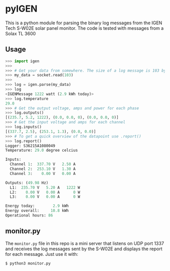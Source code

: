 # pyIGEN

This is a python module for parsing the binary log messages from the IGEN Tech S-W02E solar panel monitor.
The code is tested with messages from a Solax TL 3600

## Usage

```python
>>> import igen
>>>
>>> # Get your data from somewhere. The size of a log message is 103 bytes
>>> my_data = socket.read(103)
>>>
>>> log = igen.parse(my_data)
>>> log
<IGENMessage 1222 watt (2.9 kWh today)>
>>> log.temperature
29.0
>>> # Get the output voltage, amps and power for each phase
>>> log.outputs()
[(235.7, 5.2, 1222), (0.0, 0.0, 0), (0.0, 0.0, 0)]
>>> # Get the input voltage and amps for each channel
>>> log.inputs()
[(337.7, 2.5), (253.1, 1.3), (0.0, 0.0)]
>>> # To get a quick overview of the datapoint use .report()
>>> log.report()
Logger: S36215A1080049
Temperature: 29.0 degree celcius

Inputs: 
  Channel 1:  337.70 V   2.50 A
  Channel 2:  253.10 V   1.30 A
  Channel 3:    0.00 V   0.00 A

Outputs: (49.98 Hz)
  L1:  235.70 V   5.20 A   1222 W
  L2:    0.00 V   0.00 A      0 W
  L3:    0.00 V   0.00 A      0 W

Energy today:        2.9 kWh
Energy overall:     10.8 kWh
Operational hours: 86
```

## monitor.py

The `monitor.py` file in this repo is a mini server that listens on UDP port 1337 and receives the log messages sent by
the S-W02E and displays the report for each message. Just use it with:

```bash
$ python3 monitor.py
```